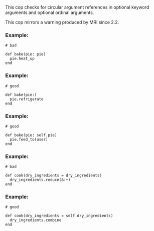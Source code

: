 This cop checks for circular argument references in optional keyword
arguments and optional ordinal arguments.

This cop mirrors a warning produced by MRI since 2.2.

### Example:

    # bad

    def bake(pie: pie)
      pie.heat_up
    end

### Example:

    # good

    def bake(pie:)
      pie.refrigerate
    end

### Example:

    # good

    def bake(pie: self.pie)
      pie.feed_to(user)
    end

### Example:

    # bad

    def cook(dry_ingredients = dry_ingredients)
      dry_ingredients.reduce(&:+)
    end

### Example:

    # good

    def cook(dry_ingredients = self.dry_ingredients)
      dry_ingredients.combine
    end